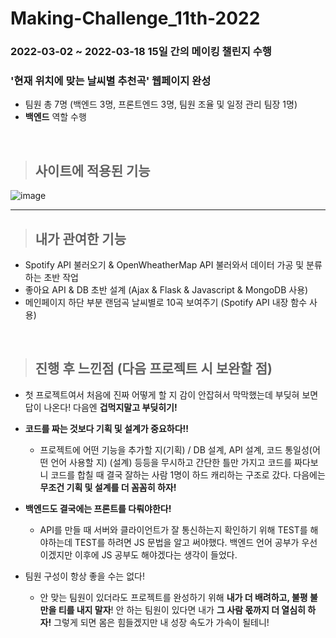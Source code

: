 # Making-Challenge_11th-2022

### 2022-03-02 ~ 2022-03-18 15일 간의 메이킹 챌린지 수행

### '현재 위치에 맞는 날씨별 추천곡' 웹페이지 완성

* 팀원 총 7명 (백엔드 3명, 프론트엔드 3명, 팀원 조율 및 일정 관리 팀장 1명)
* **백엔드** 역할 수행

<br>

> ## 사이트에 적용된 기능
![image](https://user-images.githubusercontent.com/95729738/159103182-4e3f2eec-a473-4c5f-96f1-a033443cfaf0.png)


---

> ## 내가 관여한 기능

* Spotify API 불러오기 & OpenWheatherMap API 불러와서 데이터 가공 및 분류하는 초반 작업
* 좋아요 API & DB 초반 설계 (Ajax & Flask & Javascript & MongoDB 사용)
* 메인페이지 하단 부분 랜덤곡 날씨별로 10곡 보여주기 (Spotify API 내장 함수 사용)

<br>

> ## 진행 후 느낀점 (다음 프로젝트 시 보완할 점)
* 첫 프로젝트여서 처음에 진짜 어떻게 할 지 감이 안잡혀서 막막했는데 부딪혀 보면 답이 나온다! 다음엔 **겁먹지말고 부딪히기!**
* **코드를 짜는 것보다 기획 및 설계가 중요하다!!**
  * 프로젝트에 어떤 기능을 추가할 지(기획) / DB 설계, API 설계, 코드 통일성(어떤 언어 사용할 지) (설계) 등등을 무시하고 간단한 틀만 가지고 코드를 짜다보니
  코드를 합칠 때 결국 잘하는 사람 1명이 하드 캐리하는 구조로 갔다. 다음에는 **무조건 기획 및 설계를 더 꼼꼼히 하자!**
  
* **백엔드도 결국에는 프론트를 다뤄야한다!** 
  * API를 만들 때 서버와 클라이언트가 잘 통신하는지 확인하기 위해 TEST를 해야하는데 TEST를 하려면 JS 문법을 알고 써야했다. 백엔드 언어 공부가 우선이겠지만 
  이후에 JS 공부도 해야겠다는 생각이 들었다.

* 팀원 구성이 항상 좋을 수는 없다!
  * 안 맞는 팀원이 있더라도 프로젝트를 완성하기 위해 **내가 더 배려하고, 불평 불만을 티를 내지 말자**! 안 하는 팀원이 있다면 내가 **그 사람 몫까지 더 열심히 하자!** 그렇게 되면 몸은 힘들겠지만 내 성장 속도가 가속이 될테니!
